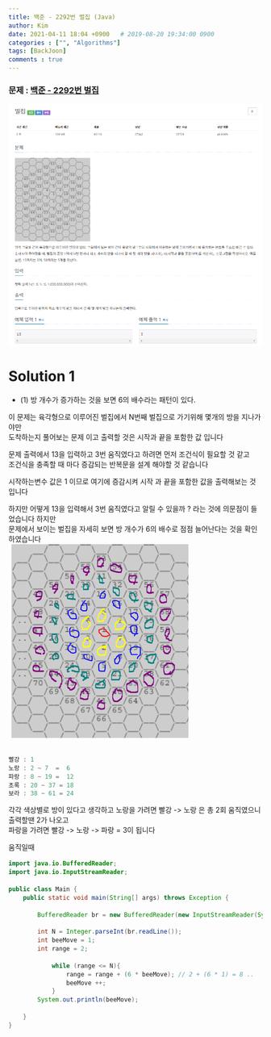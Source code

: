 ```yaml
---
title: 백준 - 2292번 벌집 (Java)
author: Kim
date: 2021-04-11 18:04 +0900   # 2019-08-20 19:34:00 0900
categories : ["", "Algorithms"]
tags: [BackJoon]
comments : true
---
```


### 문제 : <a href = "https://www.acmicpc.net/problem/2292">백준 - 2292번 벌집 </a><br>
<img src = "/post/images/backjoon/2292.png"><br>

# Solution 1

* (1) 방 개수가 증가하는 것을 보면 6의 배수라는 패턴이 있다.

이 문제는 육각형으로 이루어진 벌집에서 N번째 벌집으로 가기위해 몇개의 방을 지나가야만<br>
도착하는지 풀어보는 문제 이고 출력할 것은 시작과 끝을 포함한 값 입니다<br>

문제 출력에서 13을 입력하고 3번 움직였다고 하려면 먼저 조건식이 필요할 것 같고<br>
조건식을 충족할 때 마다 증감되는 반복문을  설계 해야할 것 같습니다<br>

시작하는변수 값은 1 이므로 여기에 증감시켜 시작 과 끝을 포함한 값을 출력해보는 것 입니다<br>

하지만 어떻게 13을 입력해서 3번 움직였다고 알릴 수 있을까 ? 라는 것에 의문점이 들었습니다 하지만<br>
문제에서 보이는 벌집을 자세히 보면 방 개수가 6의 배수로 점점 늘어난다는 것을 확인하였습니다<br>
<img src = "/post/images/backjoon/2292a.png"><br>

```java

빨강 : 1 
노랑 : 2 ~ 7  =  6
파랑 : 8 ~ 19 =  12
초록 : 20 ~ 37 = 18
보라 : 38 ~ 61 = 24
```

각각 색상별로 방이 있다고 생각하고 노랑을 가려면 빨강 -> 노랑 은 총 2회 움직였으니 출력할땐 2가 나오고<br>
파랑을 가려면 빨강 -> 노랑 -> 파랑 = 3이 됩니다<br>

움직일때


```java
import java.io.BufferedReader;
import java.io.InputStreamReader;

public class Main {
    public static void main(String[] args) throws Exception {

        BufferedReader br = new BufferedReader(new InputStreamReader(System.in));

        int N = Integer.parseInt(br.readLine());
        int beeMove = 1;
        int range = 2;

            while (range <= N){
                range = range + (6 * beeMove); // 2 + (6 * 1) = 8 ..
                beeMove ++;
            }
        System.out.println(beeMove);

    }
}
```